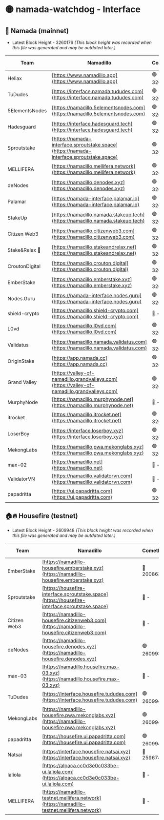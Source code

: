 # 🟡 namada-watchdog - Interface

## 🚀 Namada (mainnet)
- Latest Block Height - 3260176 *(This block height was recorded when this file was generated and may be outdated later.)*

| Team | Namadillo | CometBFT | Indexer | MASP Indexer |
|-|-|-|-|-|
| Heliax | [https://www.namadillo.app](https://www.namadillo.app) | 🟢 3260145 | 🟢 3260145 | 🟢 3260145 |
| TuDudes | [https://interface.namada.tududes.com](https://interface.namada.tududes.com) | 🟢 3260145 | 🟢 3260145 | 🟢 3260145 |
| 5ElementsNodes | [https://namadillo.5elementsnodes.com](https://namadillo.5elementsnodes.com) | 🟢 3260145 | 🟢 3260145 | 🟢 3260145 |
| Hadesguard | [https://interface.hadesguard.tech](https://interface.hadesguard.tech) | 🟢 3260146 | 🟢 3260146 | 🟢 3260146 |
| Sproutstake | [https://namada-interface.sproutstake.space](https://namada-interface.sproutstake.space) | 🟢 3260146 | 🟢 3260146 | 🟢 3260146 |
| MELLIFERA | [https://namadillo.mellifera.network](https://namadillo.mellifera.network) | 🟢 3260148 | 🟢 3260148 | 🟢 3260148 |
| deNodes | [https://namadillo.denodes.xyz](https://namadillo.denodes.xyz) | 🟢 3260148 | 🟢 3260148 | 🟢 3260148 |
| Palamar | [https://namada-interface.palamar.io](https://namada-interface.palamar.io) | 🟢 3260149 | 🟢 3260149 | 🟢 3260149 |
| StakeUp | [https://namadillo.namada.stakeup.tech](https://namadillo.namada.stakeup.tech) | 🟢 3260150 | 🟢 3260149 | 🟢 3260150 |
| Citizen Web3 | [https://namadillo.citizenweb3.com](https://namadillo.citizenweb3.com) | 🟢 3260150 | 🟢 3260150 | 🔴 - |
| Stake&Relax 🦥 | [https://namadillo.stakeandrelax.net](https://namadillo.stakeandrelax.net) | 🟢 3260153 | 🟢 3260152 | 🟢 3260153 |
| CroutonDigital | [https://namadillo.crouton.digital](https://namadillo.crouton.digital) | 🟢 3260153 | 🟢 3260153 | 🟢 3260153 |
| EmberStake | [https://namadillo.emberstake.xyz](https://namadillo.emberstake.xyz) | 🟢 3260154 | 🟢 3260154 | 🟢 3260154 |
| Nodes.Guru | [https://namada-interface.nodes.guru](https://namada-interface.nodes.guru) | 🟢 3260154 | 🟢 3260154 | 🟢 3260154 |
| shield-crypto | [https://namadillo.shield-crypto.com](https://namadillo.shield-crypto.com) | 🔴 - | 🔴 - | 🔴 - |
| L0vd | [https://namadillo.l0vd.com](https://namadillo.l0vd.com) | 🟢 3260165 | 🟢 3260165 | 🟢 3260165 |
| Validatus | [https://namadillo.namada.validatus.com](https://namadillo.namada.validatus.com) | 🟢 3260166 | 🟢 3260166 | 🟢 3260166 |
| OriginStake | [https://app.namada.cc](https://app.namada.cc) | 🟢 3260167 | 🟢 3260166 | 🟢 3260167 |
| Grand Valley | [https://valley-of-namadillo.grandvalleys.com](https://valley-of-namadillo.grandvalleys.com) | 🟢 3260167 | 🟢 3260166 | 🟢 3260167 |
| MurphyNode | [https://namadillo.murphynode.net](https://namadillo.murphynode.net) | 🔴 - | 🔴 - | 🔴 - |
| itrocket | [https://namadillo.itrocket.net](https://namadillo.itrocket.net) | 🟢 3260170 | 🟢 3260170 | 🟢 3260169 |
| LoserBoy | [https://interface.loserboy.xyz](https://interface.loserboy.xyz) | 🟢 3260170 | 🟢 3260170 | 🟢 3260170 |
| MekongLabs | [https://namadillo.pwa.mekonglabs.xyz](https://namadillo.pwa.mekonglabs.xyz) | 🟢 3260171 | 🟢 3260171 | 🟢 3260170 |
| max-02 | [https://namadillo.net](https://namadillo.net) | 🔴 - | 🔴 - | 🔴 - |
| ValidatorVN | [https://namadillo.validatorvn.com](https://namadillo.validatorvn.com) | 🔴 - | 🔴 - | 🔴 - |
| papadritta | [https://ui.papadritta.com](https://ui.papadritta.com) | 🟢 3260176 | 🟢 3260176 | 🟢 3260176 |

## 🏠🔥 Housefire (testnet)
- Latest Block Height - 2609948 *(This block height was recorded when this file was generated and may be outdated later.)*

| Team | Namadillo | CometBFT | Indexer | MASP Indexer |
|-|-|-|-|-|
| EmberStake | [https://namadillo-housefire.emberstake.xyz](https://namadillo-housefire.emberstake.xyz) | 🔴 2008636 | 🔴 - | 🔴 - |
| Sproutstake | [https://housefire-interface.sproutstake.space](https://housefire-interface.sproutstake.space) | 🔴 - | 🔴 - | 🔴 - |
| Citizen Web3 | [https://namadillo-housefire.citizenweb3.com](https://namadillo-housefire.citizenweb3.com) | 🔴 - | 🔴 - | 🔴 - |
| deNodes | [https://namadillo-housefire.denodes.xyz](https://namadillo-housefire.denodes.xyz) | 🟢 2609938 | 🟢 2609938 | 🟢 2609938 |
| max-03 | [https://namadillo.housefire.max-03.xyz](https://namadillo.housefire.max-03.xyz) | 🔴 - | 🔴 - | 🔴 - |
| TuDudes | [https://interface.housefire.tududes.com](https://interface.housefire.tududes.com) | 🟢 2609947 | 🟢 2609947 | 🟢 2609947 |
| MekongLabs | [https://namadillo-housefire.pwa.mekonglabs.xyz](https://namadillo-housefire.pwa.mekonglabs.xyz) | 🟢 2609947 | 🟢 2609947 | 🟢 2609947 |
| papadritta | [https://housefire.ui.papadritta.com](https://housefire.ui.papadritta.com) | 🟢 2609948 | 🟢 2609948 | 🟢 2609947 |
| Natsai | [https://interface.housefire.natsai.xyz](https://interface.housefire.natsai.xyz) | 🔴 2596741 | 🔴 2596741 | 🔴 2596741 |
| laliola | [https://alpaca.cc0d3e0c033be-ui.laliola.com](https://alpaca.cc0d3e0c033be-ui.laliola.com) | 🔴 - | 🔴 - | 🔴 - |
| MELLIFERA | [https://namadillo-testnet.mellifera.network](https://namadillo-testnet.mellifera.network) | 🔴 - | 🟢 2609950 | 🔴 2607259 |

